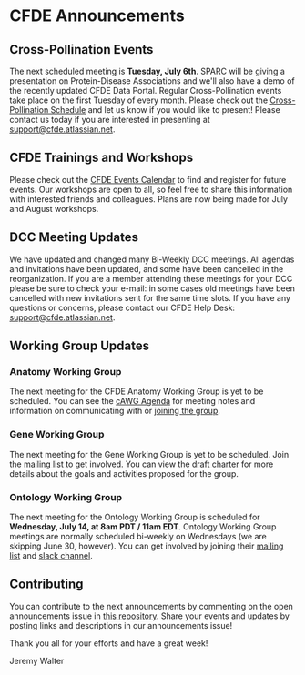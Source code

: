 # CFDE Announcements

## Cross-Pollination Events
The next scheduled meeting is **Tuesday, July 6th**. SPARC will be giving a presentation on Protein-Disease Associations and we'll also have a demo of the recently updated CFDE Data Portal. Regular Cross-Pollination events take place on the first Tuesday of every month. Please check out the  [Cross-Pollination Schedule](https://docs.google.com/spreadsheets/d/1hQAeOLkivUZZnwZ_KxfGw3neezMaWbrPk9nnFiKfQGA/edit?usp=sharing)  and let us know if you would like to present! Please contact us today if you are interested in presenting at support@cfde.atlassian.net.

## CFDE Trainings and Workshops
Please check out the [CFDE Events Calendar](https://www.nih-cfde.org/events/?pk_campaign=anc) to find and register for  future events. Our workshops are open to all, so feel free to share this information with interested friends and colleagues. Plans are now being made for July and August workshops.

## DCC Meeting Updates
We have updated and changed many Bi-Weekly DCC meetings. All agendas and invitations have been updated, and some have been cancelled in the reorganization. If you are a member attending these meetings for your DCC please be sure to check your e-mail: in some cases old meetings have been cancelled with new invitations sent for the same time slots. If you have any questions or concerns, please contact our CFDE Help Desk: support@cfde.atlassian.net.

## Working Group Updates
### Anatomy Working Group
The next meeting for the CFDE Anatomy Working Group is yet to be scheduled.  You can see the [cAWG Agenda](https://docs.google.com/document/d/1K5L9WllqaABbr4MGO21ogDELyvtpVrD31wbvSNhx6ys/edit?usp=sharing) for meeting notes and information on communicating with or [joining the group](https://crosspollinationevents.groups.io/g/AnatomyWorkingGroup). 

### Gene Working Group
The next meeting for the Gene Working Group is yet to be scheduled. Join the [mailing list ](https://cfdepublic.groups.io/g/GeneWorkingGroup) to get involved. You can view the [draft charter](https://drive.google.com/file/d/1DbdbQ73_YlvG9iDuDSljyWyZWKdQDKNX/view?usp=sharing) for more details about the goals and activities proposed for the group. 

### Ontology Working Group
The next meeting for the Ontology Working Group is scheduled for **Wednesday, July 14, at 8am PDT / 11am EDT**. Ontology Working Group meetings are normally scheduled bi-weekly on Wednesdays (we are skipping June 30, however). You can get involved by joining their [mailing list](https://cfdepublic.groups.io/g/OntologyWorkingGroup) and [slack channel](https://cfdeworkspace.slack.com/archives/C01GP14DLJX.).  

## Contributing
You can contribute to the next announcements by commenting on the open announcements issue in [this repository](https://github.com/nih-cfde/announcements/issues). Share your events and updates by posting links and descriptions in our announcements issue!

Thank you all for your efforts and have a great week!

Jeremy Walter
